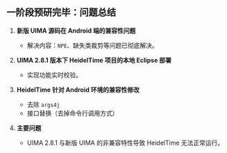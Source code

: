 ## 一阶段预研完毕：问题总结

1. **新版 UIMA 源码在 Android 端的兼容性问题**  
   - 解决内容：`NPE`、缺失类裁剪等问题已彻底解决。

2. **UIMA 2.8.1 版本下 HeidelTime 项目的本地 Eclipse 部署**  
   - 实现功能实时校验。

3. **HeidelTime 针对 Android 环境的兼容性修改**  
   - 去除 `args4j`  
   - 接口替换（去掉命令行调用方式）

4. **主要问题**  
   - UIMA 2.8.1 与新版 UIMA 的非兼容特性导致 HeidelTime 无法正常运行。
